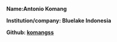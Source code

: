 **Name:Antonio Komang**

**Institution/company: Bluelake Indonesia**


**Github: [komangss](https://github.com/komangss)**
